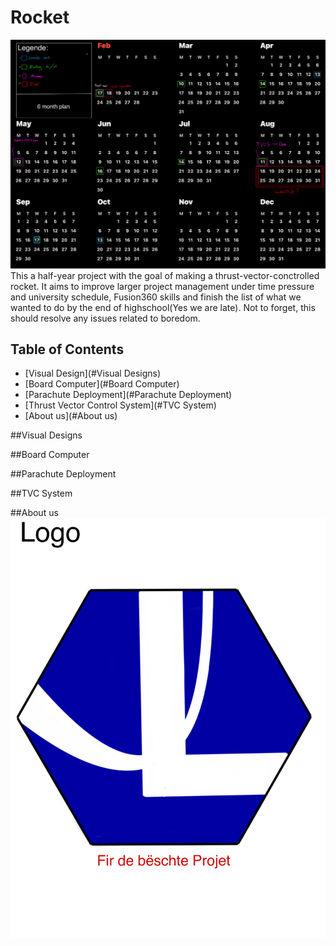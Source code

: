 # Rocket
![Alt text](Sketches/Plan_suggestion.png)
This a half-year project with the goal of making a thrust-vector-conctrolled rocket. It aims to improve larger project management under time pressure and university schedule, Fusion360 skills and finish the list of what we wanted to do by the end of highschool(Yes we are late). Not to forget, this should resolve any issues related to boredom.


## Table of Contents
- [Visual Design](#Visual Designs)
- [Board Computer](#Board Computer)
- [Parachute Deployment](#Parachute Deployment)
- [Thrust Vector Control System](#TVC System)
- [About us](#About us)


##Visual Designs


##Board Computer

##Parachute Deployment

##TVC System

##About us
![Alt text](Sketches/Logo.png)
